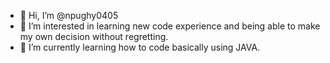 - 👋 Hi, I’m @npughy0405
- 👀 I’m interested in learning new code experience and being able to make my own decision without regretting. 
- 🌱 I’m currently learning how to code basically using JAVA.

<!---
npughy0405/npughy0405 is a ✨ special ✨ repository because its `README.md` (this file) appears on your GitHub profile.
You can click the Preview link to take a look at your changes.
--->
